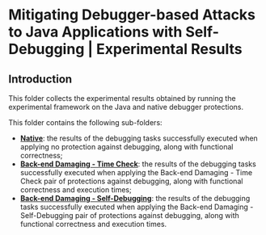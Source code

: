 # Mitigating Debugger-based Attacks to Java Applications with Self-Debugging | Experimental Results

## Introduction

This folder collects the experimental results obtained by running the experimental framework on the Java and native debugger protections.

This folder contains the following sub-folders:

* [**Native**](./Native): the results of the debugging tasks successfully executed when applying no protection against debugging, along with functional correctness;
* [**Back-end Damaging - Time Check**](./Back-end%20Damaging%20-%Time%20Check): the results of the debugging tasks successfully executed when applying the Back-end Damaging - Time Check pair of protections against debugging, along with functional correctness and execution times;
* [**Back-end Damaging - Self-Debugging**](./Back-end%20Damaging%20-%Self-Debugging): the results of the debugging tasks successfully executed when applying the Back-end Damaging - Self-Debugging pair of protections against debugging, along with functional correctness and execution times.